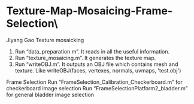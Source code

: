 # Texture-Map-Mosaicing-Frame-Selection\

Jiyang Gao
Texture mosaicking
1.	Run “data_preparation.m”. It reads in all the useful information.
2.	Run “texture_mosaicing.m”. It generates the texture map.
3.	Run “writeOBJ.m”. It outputs an OBJ file which contains mesh and texture. Like writeOBJ(faces, vertexes, normals, uvmaps, 'test.obj')


Frame Selection
Run “FrameSelection_Calibration_Checkerboard.m” for checkerboard image selection
Run “FrameSelectionPlatform2_bladder.m” for general bladder image selection

